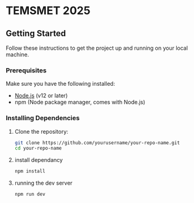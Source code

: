 # TEMSMET 2025

## Getting Started

Follow these instructions to get the project up and running on your local machine.

### Prerequisites

Make sure you have the following installed:
- [Node.js](https://nodejs.org/) (v12 or later)
- npm (Node package manager, comes with Node.js)

### Installing Dependencies

1. Clone the repository:
   ```bash
   git clone https://github.com/yourusername/your-repo-name.git
   cd your-repo-name
2. install dependancy
    ```bash
    npm install
3. running the dev server
    ```bash
    npm run dev
